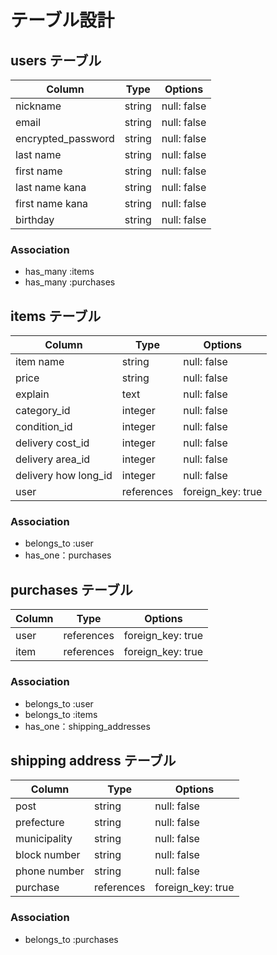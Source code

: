 # テーブル設計

## users テーブル
| Column             | Type   | Options     |
| ------------------ | ------ | ----------- |
| nickname           | string | null: false |
| email              | string | null: false |
| encrypted_password | string | null: false |
| last name          | string | null: false |
| first name         | string | null: false |
| last name kana     | string | null: false |
| first name kana    | string | null: false |
| birthday           | string | null: false |


### Association
- has_many :items
- has_many :purchases

## items テーブル
| Column               | Type       | Options           |
| -------------------- | ---------- | ------------------|
| item name            | string     | null: false       |
| price                | string     | null: false       |
| explain              | text       | null: false       |
| category_id          | integer    | null: false       |
| condition_id         | integer    | null: false       |
| delivery cost_id     | integer    | null: false       |
| delivery area_id     | integer    | null: false       |
| delivery how long_id | integer    | null: false       |
| user                 | references | foreign_key: true |

### Association
- belongs_to :user
- has_one：purchases

## purchases テーブル
| Column  | Type       | Options           |
| ------- | ---------- | ------------------|    
| user    | references | foreign_key: true |
| item    | references | foreign_key: true |

### Association
- belongs_to :user
- belongs_to :items
- has_one：shipping_addresses

## shipping address テーブル
| Column       | Type       | Options           |
| -------      | ---------- | ----------------- |
| post         | string     | null: false       |
| prefecture   | string     | null: false       |
| municipality | string     | null: false       | 
| block number | string     | null: false       |
| phone number | string     | null: false       |
| purchase     | references | foreign_key: true |

### Association
- belongs_to :purchases